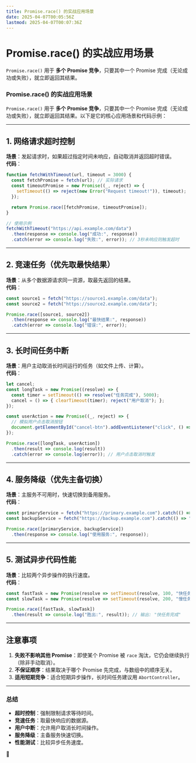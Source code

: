```yaml
---
title: Promise.race() 的实战应用场景
date: 2025-04-07T00:05:56Z
lastmod: 2025-04-07T00:07:36Z
---
```


# Promise.race() 的实战应用场景

​`Promise.race()`​ 用于 **多个 Promise 竞争**，只要其中一个 Promise 完成（无论成功或失败），就立即返回其结果。

### **Promise.race() 的实战应用场景**

​`Promise.race()`​ 用于 **多个 Promise 竞争**，只要其中一个 Promise 完成（无论成功或失败），就立即返回其结果。以下是它的核心应用场景和代码示例：

---

## **1. 网络请求超时控制**

**场景**：发起请求时，如果超过指定时间未响应，自动取消并返回超时错误。  
**代码**：

```javascript
function fetchWithTimeout(url, timeout = 3000) {
  const fetchPromise = fetch(url); // 实际请求
  const timeoutPromise = new Promise((_, reject) => {
    setTimeout(() => reject(new Error("Request timeout!")), timeout);
  });

  return Promise.race([fetchPromise, timeoutPromise]);
}

// 使用示例
fetchWithTimeout("https://api.example.com/data")
  .then(response => console.log("成功:", response))
  .catch(error => console.log("失败:", error)); // 3秒未响应则触发超时
```

---

## **2. 竞速任务（优先取最快结果）**

**场景**：从多个数据源请求同一资源，取最先返回的结果。  
**代码**：

```javascript
const source1 = fetch("https://source1.example.com/data");
const source2 = fetch("https://source2.example.com/data");

Promise.race([source1, source2])
  .then(response => console.log("最快结果:", response))
  .catch(error => console.log("错误:", error));
```

---

## **3. 长时间任务中断**

**场景**：用户主动取消长时间运行的任务（如文件上传、计算）。  
**代码**：

```javascript
let cancel;
const longTask = new Promise((resolve) => {
  const timer = setTimeout(() => resolve("任务完成"), 5000);
  cancel = () => { clearTimeout(timer); reject("用户取消"); };
});

const userAction = new Promise((_, reject) => {
  // 模拟用户点击取消按钮
  document.getElementById("cancel-btn").addEventListener("click", () => reject("用户取消"));
});

Promise.race([longTask, userAction])
  .then(result => console.log(result))
  .catch(error => console.log(error)); // 用户点击取消时触发
```

---

## **4. 服务降级（优先主备切换）**

**场景**：主服务不可用时，快速切换到备用服务。  
**代码**：

```javascript
const primaryService = fetch("https://primary.example.com").catch(() => "主服务失败");
const backupService = fetch("https://backup.example.com").catch(() => "备用服务失败");

Promise.race([primaryService, backupService])
  .then(response => console.log("使用服务:", response));
```

---

## **5. 测试异步代码性能**

**场景**：比较两个异步操作的执行速度。  
**代码**：

```javascript
const fastTask = new Promise(resolve => setTimeout(resolve, 100, "快任务完成"));
const slowTask = new Promise(resolve => setTimeout(resolve, 200, "慢任务完成"));

Promise.race([fastTask, slowTask])
  .then(result => console.log("胜出:", result)); // 输出: "快任务完成"
```

---

## **注意事项**

1. **失败不影响其他 Promise**：即使某个 Promise 被 `race`​ 淘汰，它仍会继续执行（除非手动取消）。
2. **不保证顺序**：结果取决于哪个 Promise 先完成，与数组中的顺序无关。
3. **适用短期竞争**：适合短期异步操作，长时间任务建议用 `AbortController`​。

---

### **总结**

* **超时控制**：强制限制请求等待时间。
* **竞速任务**：取最快响应的数据源。
* **用户中断**：允许用户取消长时间操作。
* **服务降级**：主备服务快速切换。
* **性能测试**：比较异步任务速度。

 🚀

‍
